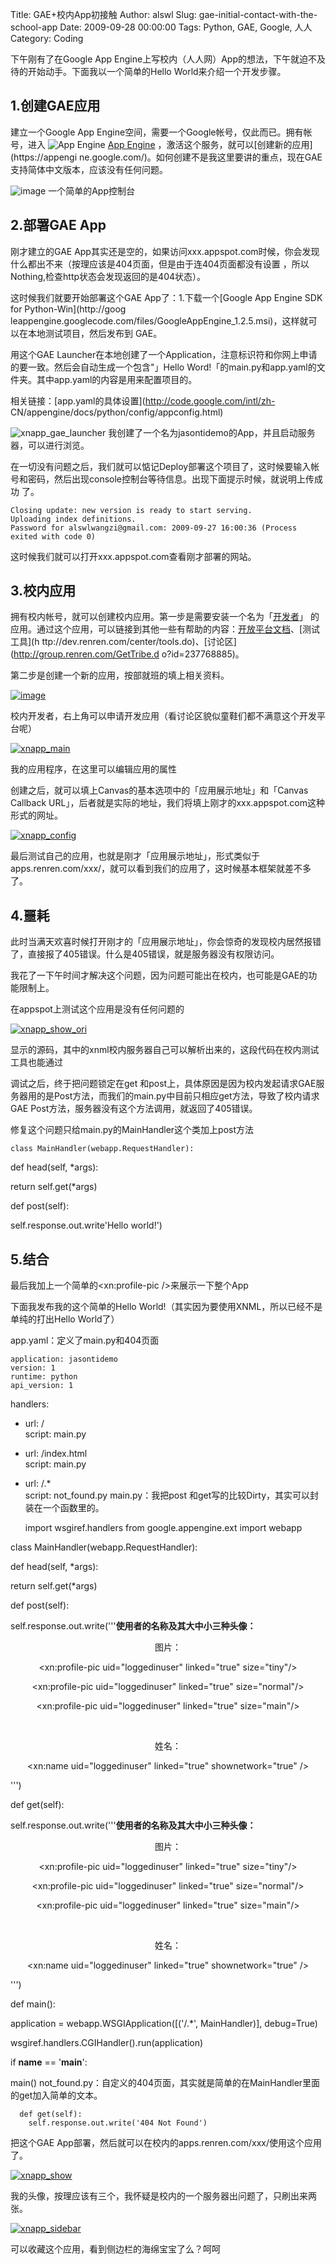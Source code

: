 Title: GAE+校内App初接触
Author: alswl
Slug: gae-initial-contact-with-the-school-app
Date: 2009-09-28 00:00:00
Tags: Python, GAE, Google, 人人
Category: Coding

下午刚有了在Google App Engine上写校内（人人网）App的想法，下午就迫不及待的开始动手。下面我以一个简单的Hello
World来介绍一个开发步骤。

## 1.创建GAE应用

建立一个Google App Engine空间，需要一个Google帐号，仅此而已。拥有帐号，进入 ![App
Engine](https://www.google.com/accounts/ah/ah20x20.gif) [App
Engine](http://code.google.com/appengine/) ，激活这个服务，就可以[创建新的应用](https://appengi
ne.google.com/)。如何创建不是我这里要讲的重点，现在GAE支持简体中文版本，应该没有任何问题。

![image](https://ohsolnxaa.qnssl.comm/2009/09/image3.png) 一个简单的App控制台

## 2.部署GAE App

刚才建立的GAE App其实还是空的，如果访问xxx.appspot.com时候，你会发现什么都出不来（按理应该是404页面，但是由于连404页面都没有设置
，所以Nothing,检查http状态会发现返回的是404状态）。

这时候我们就要开始部署这个GAE App了：1.下载一个[Google App Engine SDK for Python-Win](http://goog
leappengine.googlecode.com/files/GoogleAppEngine_1.2.5.msi)，这样就可以在本地测试项目，然后发布到
GAE。

用这个GAE Launcher在本地创建了一个Application，注意标识符和你网上申请的要一致。然后会自动生成一个包含"」Hello
Word!「的main.py和app.yaml的文件夹。其中app.yaml的内容是用来配置项目的。

相关链接：[app.yaml的具体设置](http://code.google.com/intl/zh-
CN/appengine/docs/python/config/appconfig.html)

![xnapp_gae_launcher](https://ohsolnxaa.qnssl.com/2009/09/xnapp_gae_launcher2.jpg)
我创建了一个名为jasontidemo的App，并且启动服务器，可以进行浏览。

在一切没有问题之后，我们就可以惦记Deploy部署这个项目了，这时候要输入帐号和密码，然后出现console控制台等待信息。出现下面提示时候，就说明上传成功
了。

    
    Closing update: new version is ready to start serving.
    Uploading index definitions.
    Password for alswlwangzi@gmail.com: 2009-09-27 16:00:36 (Process exited with code 0)

这时候我们就可以打开xxx.appspot.com查看刚才部署的网站。

## 3.校内应用

拥有校内帐号，就可以创建校内应用。第一步是需要安装一个名为「[开发者](http://app.renren.com/developers/home.do)」
的应用。通过这个应用，可以链接到其他一些有帮助的内容：[开放平台文档](http://wiki.dev.renren.com/wiki/)、[测试工具](h
ttp://dev.renren.com/center/tools.do)、[讨论区](http://group.renren.com/GetTribe.d
o?id=237768885)。

第二步是创建一个新的应用，按部就班的填上相关资料。

[![image](https://ohsolnxaa.qnssl.comm/2009/09/image5.png)](https://ohsolnxaa.qnssl.com/2009/09/image51.png)

校内开发者，右上角可以申请开发应用（看讨论区貌似童鞋们都不满意这个开发平台呢）

[![xnapp_main](https://ohsolnxaa.qnssl.comm/2009/09/xnapp_main.jpg)](https://ohsolnxaa.qnssl.comm/2009/09/xnapp_main2.jpg)

我的应用程序，在这里可以编辑应用的属性

创建之后，就可以填上Canvas的基本选项中的「应用展示地址」和「Canvas Callback
URL」，后者就是实际的地址，我们将填上刚才的xxx.appspot.com这种形式的网址。

[![xnapp_config](https://ohsolnxaa.qnssl.com/2009/09/xnapp_config.jpg)](https://ohsolnxaa.qnssl.com/2009/09/xnapp_config2.jpg)

最后测试自己的应用，也就是刚才「应用展示地址」，形式类似于apps.renren.com/xxx/，就可以看到我们的应用了，这时候基本框架就差不多了。

## 4.噩耗

此时当满天欢喜时候打开刚才的「应用展示地址」，你会惊奇的发现校内居然报错了，直接报了405错误。什么是405错误，就是服务器没有权限访问。

我花了一下午时间才解决这个问题，因为问题可能出在校内，也可能是GAE的功能限制上。

在appspot上测试这个应用是没有任何问题的

[![xnapp_show_ori](https://ohsolnxaa.qnssl.com/2009/09/xnapp_show_ori.jpg)](https://ohsolnxaa.qnssl.com/2009/09/xnapp_show_ori1.jpg)

显示的源码，其中的xnml校内服务器自己可以解析出来的，这段代码在校内测试工具也能通过

调试之后，终于把问题锁定在get
和post上，具体原因是因为校内发起请求GAE服务器用的是Post方法，而我们的main.py中目前只相应get方法，导致了校内请求GAE
Post方法，服务器没有这个方法调用，就返回了405错误。

修复这个问题只给main.py的MainHandler这个类加上post方法

    
    class MainHandler(webapp.RequestHandler):

def head(self, *args):

return self.get(*args)

def post(self):

self.response.out.write'Hello world!')

## 5.结合

最后我加上一个简单的<xn:profile-pic />来展示一下整个App

下面我发布我的这个简单的Hello World!（其实因为要使用XNML，所以已经不是单纯的打出Hello World了）

app.yaml：定义了main.py和404页面

    
    application: jasontidemo
    version: 1
    runtime: python
    api_version: 1

handlers:

- url: /  
script: main.py

- url: /index.html  
script: main.py

- url: /.*  
script: not_found.py main.py：我把post 和get写的比较Dirty，其实可以封装在一个函数里的。

    
    import wsgiref.handlers
    from google.appengine.ext import webapp

class MainHandler(webapp.RequestHandler):

def head(self, *args):

return self.get(*args)

def post(self):

self.response.out.write('''<b>使用者的名称及其大中小三种头像：</b>

<div style="text-align: center;">

图片：

<xn:profile-pic uid="loggedinuser" linked="true" size="tiny"/>

<xn:profile-pic uid="loggedinuser" linked="true" size="normal"/>

<xn:profile-pic uid="loggedinuser" linked="true" size="main"/>

<br />

姓名：

<xn:name uid="loggedinuser" linked="true" shownetwork="true" />

</div>''')

def get(self):

self.response.out.write('''<b>使用者的名称及其大中小三种头像：</b>

<div style="text-align: center;">

图片：

<xn:profile-pic uid="loggedinuser" linked="true" size="tiny"/>

<xn:profile-pic uid="loggedinuser" linked="true" size="normal"/>

<xn:profile-pic uid="loggedinuser" linked="true" size="main"/>

<br />

姓名：

<xn:name uid="loggedinuser" linked="true" shownetwork="true" />

</div>''')

def main():

application = webapp.WSGIApplication([('/.*', MainHandler)], debug=True)

wsgiref.handlers.CGIHandler().run(application)

if __name__ == '__main__':

main() not_found.py：自定义的404页面，其实就是简单的在MainHandler里面的get加入简单的文本。

    
      def get(self):
        self.response.out.write('404 Not Found')

把这个GAE App部署，然后就可以在校内的apps.renren.com/xxx/使用这个应用了。

[![xnapp_show](https://ohsolnxaa.qnssl.comm/2009/09/xnapp_show.jpg)](https://ohsolnxaa.qnssl.comm/2009/09/xnapp_show1.jpg)

我的头像，按理应该有三个，我怀疑是校内的一个服务器出问题了，只刷出来两张。

[![xnapp_sidebar](https://ohsolnxaa.qnssl.com/2009/09/xnapp_sidebar.jpg)](https://ohsolnxaa.qnssl.com/2009/09/xnapp_sidebar1.jpg)

可以收藏这个应用，看到侧边栏的海绵宝宝了么？呵呵

